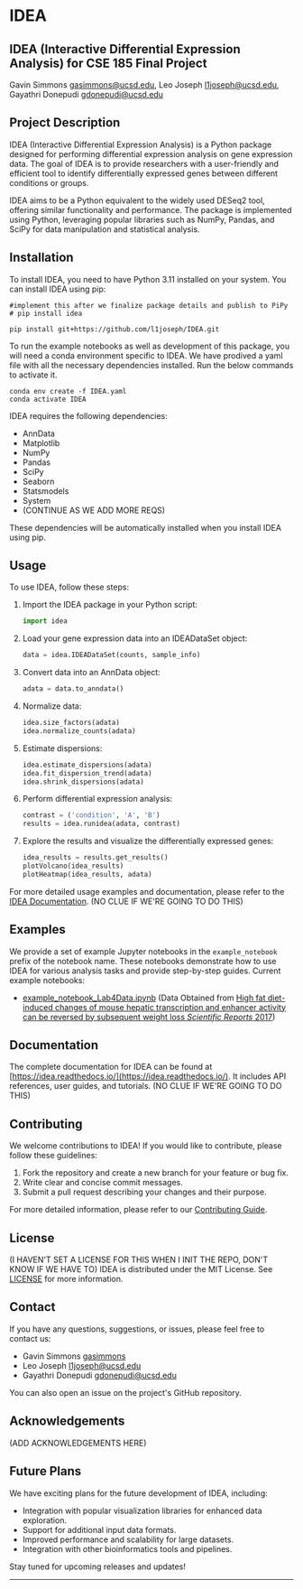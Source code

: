 # IDEA

## IDEA (Interactive Differential Expression Analysis) for CSE 185 Final Project

Gavin Simmons [gasimmons@ucsd.edu](mailto:gasimmons@ucsd.edu), Leo Joseph [l1joseph@ucsd.edu](mailto:l1joseph@ucsd.edu), Gayathri Donepudi [gdonepudi@ucsd.edu](mailto:gdonepudi@ucsd.edu)

## Project Description

IDEA (Interactive Differential Expression Analysis) is a Python package designed for performing differential expression analysis on gene expression data. The goal of IDEA is to provide researchers with a user-friendly and efficient tool to identify differentially expressed genes between different conditions or groups.

IDEA aims to be a Python equivalent to the widely used DESeq2 tool, offering similar functionality and performance. The package is implemented using Python, leveraging popular libraries such as NumPy, Pandas, and SciPy for data manipulation and statistical analysis.

## Installation

To install IDEA, you need to have Python 3.11 installed on your system. You can install IDEA using pip:

```
#implement this after we finalize package details and publish to PiPy
# pip install idea

pip install git+https://github.com/l1joseph/IDEA.git
```

To run the example notebooks as well as development of this package, you will need a conda environment specific to IDEA. We have prodived a yaml file with all the necessary dependencies installed. Run the below commands to activate it.

```
conda env create -f IDEA.yaml
conda activate IDEA
```

IDEA requires the following dependencies:

- AnnData
- Matplotlib
- NumPy
- Pandas
- SciPy
- Seaborn
- Statsmodels
- System
- (CONTINUE AS WE ADD MORE REQS)

These dependencies will be automatically installed when you install IDEA using pip.

## Usage

To use IDEA, follow these steps:

1. Import the IDEA package in your Python script:

   ```python
   import idea
   ```

2. Load your gene expression data into an IDEADataSet object:

   ```python
   data = idea.IDEADataSet(counts, sample_info)
   ```

3. Convert data into an AnnData object:

   ```python
   adata = data.to_anndata()
   ```

4. Normalize data:

   ```python
   idea.size_factors(adata)
   idea.normalize_counts(adata)
   ```

5. Estimate dispersions:

   ```python
   idea.estimate_dispersions(adata)
   idea.fit_dispersion_trend(adata)
   idea.shrink_dispersions(adata)
   ```

6. Perform differential expression analysis:

   ```python
   contrast = ('condition', 'A', 'B')
   results = idea.runidea(adata, contrast)
   ```

7. Explore the results and visualize the differentially expressed genes:
   ```python
   idea_results = results.get_results()
   plotVolcano(idea_results)
   plotHeatmap(idea_results, adata)
   ```

For more detailed usage examples and documentation, please refer to the [IDEA Documentation](https://idea.readthedocs.io/).
(NO CLUE IF WE'RE GOING TO DO THIS)

## Examples

We provide a set of example Jupyter notebooks in the `example_notebook` prefix of the notebook name. These notebooks demonstrate how to use IDEA for various analysis tasks and provide step-by-step guides.
Current example notebooks:

- [example_notebook_Lab4Data.ipynb](example_notebook_Lab4Data.ipynb) (Data Obtained from [High fat diet-induced changes of mouse hepatic transcription and enhancer activity can be reversed by subsequent weight loss *Scientific Reports* 2017](https://www.nature.com/articles/srep40220.pdf))

## Documentation

The complete documentation for IDEA can be found at [https://idea.readthedocs.io/](https://idea.readthedocs.io/). It includes API references, user guides, and tutorials.
(NO CLUE IF WE'RE GOING TO DO THIS)

## Contributing

We welcome contributions to IDEA! If you would like to contribute, please follow these guidelines:

1. Fork the repository and create a new branch for your feature or bug fix.
2. Write clear and concise commit messages.
3. Submit a pull request describing your changes and their purpose.

For more detailed information, please refer to our [Contributing Guide](CONTRIBUTING.md).

## License

(I HAVEN'T SET A LICENSE FOR THIS WHEN I INIT THE REPO, DON'T KNOW IF WE HAVE TO)
IDEA is distributed under the MIT License. See [LICENSE](LICENSE) for more information.

## Contact

If you have any questions, suggestions, or issues, please feel free to contact us:

- Gavin Simmons [gasimmons](mailto:gasimmons@ucsd.edu)
- Leo Joseph [l1joseph@ucsd.edu](mailto:l1joseph@ucsd.edu)
- Gayathri Donepudi [gdonepudi@ucsd.edu](mailto:gdonepudi@ucsd.edu)

You can also open an issue on the project's GitHub repository.

## Acknowledgements

(ADD ACKNOWLEDGEMENTS HERE)

## Future Plans

We have exciting plans for the future development of IDEA, including:

- Integration with popular visualization libraries for enhanced data exploration.
- Support for additional input data formats.
- Improved performance and scalability for large datasets.
- Integration with other bioinformatics tools and pipelines.

Stay tuned for upcoming releases and updates!

---
